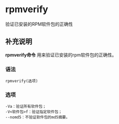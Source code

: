 rpmverify
===

验证已安装的RPM软件包的正确性

## 补充说明

**rpmverify命令** 用来验证已安装的rpm软件包的正确性。

###  语法

```shell
rpmverify(选项)
```

###  选项

```shell
-Va：验证所有软件包；
-V<软件包>f：验证指定软件包；
--nomd5：不验证软件包的md5摘要。
```


<!-- Linux命令行搜索引擎：https://github.com/wsdo/linux-complete-guide.git -->

